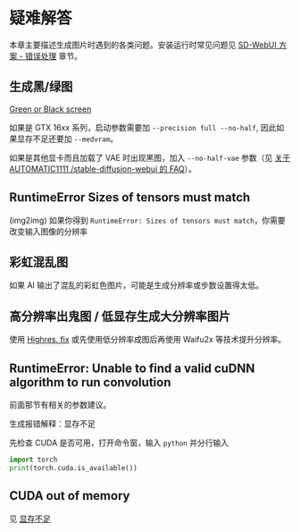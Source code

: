# 疑难解答

本章主要描述生成图片时遇到的各类问题。安装运行时常见问题见 [SD-WebUI 方案 - 错误处理](../install/sd-webui.md#错误处理-troubleshooting) 章节。

## 生成黑/绿图

[Green or Black screen](https://github.com/AUTOMATIC1111/stable-diffusion-webui/wiki/Install-and-Run-on-NVidia-GPUs)

如果是 GTX 16xx 系列，启动参数需要加 `--precision full --no-half`, 因此如果显存不足还要加 `--medvram`。

如果是其他显卡而且加载了 VAE 时出现黑图，加入 `--no-half-vae` 参数（见 [关于 AUTOMATIC1111 /stable-diffusion-webui 的 FAQ](https://gist.github.com/crosstyan/f912612f4c26e298feec4a2924c41d99)）。

## RuntimeError Sizes of tensors must match

(img2img) 如果你得到 `RuntimeError: Sizes of tensors must match`，你需要改变输入图像的分辨率

## 彩虹混乱图

如果 AI 输出了混乱的彩虹色图片，可能是生成分辨率或步数设置得太低。

## 高分辨率出鬼图 / 低显存生成大分辨率图片

使用 [Highres. fix](./param-basic.md#highres-fix-高清修复) 或先使用低分辨率成图后再使用 Waifu2x 等技术提升分辨率。

## RuntimeError: Unable to find a valid cuDNN algorithm to run convolution

前面那节有相关的参数建议。

生成报错解释：显存不足

先检查 CUDA 是否可用，打开命令窗，输入 `python` 并分行输入

```python
import torch
print(torch.cuda.is_available())
```

## CUDA out of memory

见 [显存不足](../install/sd-webui.md#显存不足cuda-out-of-memory)

